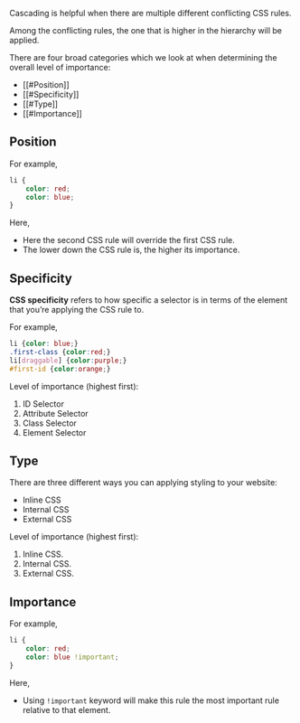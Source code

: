 Cascading is helpful when there are multiple different conflicting CSS rules.

Among the conflicting rules, the one that is higher in the hierarchy will be applied.

There are four broad categories which we look at when determining the overall level of importance:
- [[#Position]]
- [[#Specificity]]
- [[#Type]]
- [[#Importance]]

## Position

For example,
```css
li {
	color: red;
	color: blue;
}
```

Here,
- Here the second CSS rule will override the first CSS rule.
- The lower down the CSS rule is, the higher its importance.

## Specificity

**CSS specificity** refers to how specific a selector is in terms of the element that you’re applying the CSS rule to.

For example,
```css
li {color: blue;}
.first-class {color:red;}
li[draggable] {color:purple;}
#first-id {color:orange;}
```

Level of importance (highest first):
1. ID Selector
2. Attribute Selector
3. Class Selector
4. Element Selector

## Type

There are three different ways you can applying styling to your website:
- Inline CSS
- Internal CSS
- External CSS

Level of importance (highest first):
1. Inline CSS.
2. Internal CSS.
3. External CSS.

## Importance

For example,
```css
li {
	color: red;
	color: blue !important;
}
```

Here,
- Using `!important` keyword will make this rule the most important rule relative to that element.
